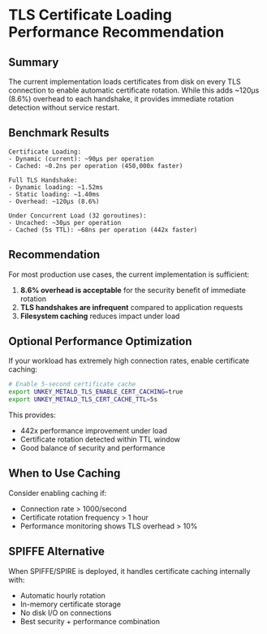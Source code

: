 # TLS Certificate Loading Performance Recommendation

## Summary

The current implementation loads certificates from disk on every TLS connection to enable automatic certificate rotation. While this adds ~120μs (8.6%) overhead to each handshake, it provides immediate rotation detection without service restart.

## Benchmark Results

```
Certificate Loading:
- Dynamic (current): ~90μs per operation
- Cached: ~0.2ns per operation (450,000x faster)

Full TLS Handshake:
- Dynamic loading: ~1.52ms
- Static loading: ~1.40ms
- Overhead: ~120μs (8.6%)

Under Concurrent Load (32 goroutines):
- Uncached: ~30μs per operation
- Cached (5s TTL): ~68ns per operation (442x faster)
```

## Recommendation

For most production use cases, the current implementation is sufficient:

1. **8.6% overhead is acceptable** for the security benefit of immediate rotation
2. **TLS handshakes are infrequent** compared to application requests
3. **Filesystem caching** reduces impact under load

## Optional Performance Optimization

If your workload has extremely high connection rates, enable certificate caching:

```bash
# Enable 5-second certificate cache
export UNKEY_METALD_TLS_ENABLE_CERT_CACHING=true
export UNKEY_METALD_TLS_CERT_CACHE_TTL=5s
```

This provides:
- 442x performance improvement under load
- Certificate rotation detected within TTL window
- Good balance of security and performance

## When to Use Caching

Consider enabling caching if:
- Connection rate > 1000/second
- Certificate rotation frequency > 1 hour
- Performance monitoring shows TLS overhead > 10%

## SPIFFE Alternative

When SPIFFE/SPIRE is deployed, it handles certificate caching internally with:
- Automatic hourly rotation
- In-memory certificate storage
- No disk I/O on connections
- Best security + performance combination